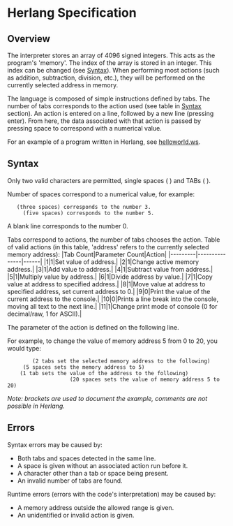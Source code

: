 # Herlang Specification

## Overview
The interpreter stores an array of 4096 signed integers. This acts as the program's 'memory'.
The index of the array is stored in an integer. This index can be changed (see [Syntax](#Syntax)).
When performing most actions (such as addition, subtraction, division, etc.), they will 
be performed on the currently selected address in memory.

The language is composed of simple instructions defined by tabs. The number of tabs
corresponds to the action used (see table in [Syntax](#Syntax) section). An action is entered on a line,
followed by a new line (pressing enter). From here, the data associated with that action is
passed by pressing space to correspond with a numerical value.

For an example of a program written in Herlang, see [helloworld.ws](helloworld.ws).

## Syntax
Only two valid characters are permitted, single spaces ( ) and TABs (	).

Number of spaces correspond to a numerical value, for example:
```
   (three spaces) corresponds to the number 3.
     (five spaces) corresponds to the number 5.
```
A blank line corresponds to the number 0.
    
Tabs correspond to actions, the number of tabs chooses the action.
Table of valid actions (in this table, 'address' refers to the currently
selected memory address):
|Tab Count|Parameter Count|Action|
|---------|---------------|------|
|1|1|Set value of address.|
|2|1|Change active memory address.|
|3|1|Add value to address.|
|4|1|Subtract value from address.|
|5|1|Multiply value by address.|
|6|1|Divide address by value.|
|7|1|Copy value at address to specified address.|
|8|1|Move value at address to specified address, set current address to 0.|
|9|0|Print the value of the current address to the console.|
|10|0|Prints a line break into the console, moving all text to the next line.|
|11|1|Change print mode of console (0 for decimal/raw, 1 for ASCII).|

The parameter of the action is defined on the following line.
 	 
For example, to change the value of memory address 5 from 0 to 20, you would type:
```
		(2 tabs set the selected memory address to the following)
     (5 spaces sets the memory address to 5)
	(1 tab sets the value of the address to the following)
                    (20 spaces sets the value of memory address 5 to 20)
```
*Note: brackets are used to document the example, comments are 
not possible in Herlang.*

## Errors
Syntax errors may be caused by:
- Both tabs and spaces detected in the same line.
- A space is given without an associated action run before it.
- A character other than a tab or space being present.
- An invalid number of tabs are found.
	
Runtime errors (errors with the code's interpretation) may be caused by:
- A memory address outside the allowed range is given.
- An unidentified or invalid action is given.